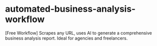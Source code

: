 # automated-business-analysis-workflow
[Free Workflow] Scrapes any URL, uses AI to generate a comprehensive business analysis report. Ideal for agencies and freelancers.
